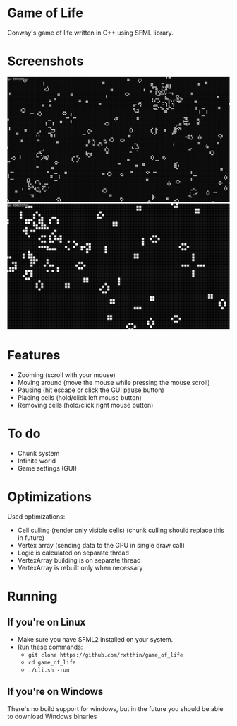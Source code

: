 # Game of Life
Conway's game of life written in C++ using SFML library.  

# Screenshots
![screenshot1](.github/screenshot1.png)
![screenshot2](.github/screenshot2.png)

# Features
* Zooming (scroll with your mouse)
* Moving around (move the mouse while pressing the mouse scroll)
* Pausing (hit escape or click the GUI pause button)
* Placing cells (hold/click left mouse button)
* Removing cells (hold/click right mouse button)

# To do
* Chunk system
* Infinite world
* Game settings (GUI)

# Optimizations
Used optimizations:
* Cell culling (render only visible cells) (chunk culling should replace this in future)
* Vertex array (sending data to the GPU in single draw call)
* Logic is calculated on separate thread
* VertexArray building is on separate thread
* VertexArray is rebuilt only when necessary  

# Running
## If you're on Linux
* Make sure you have SFML2 installed on your system.  
* Run these commands:  
	* ```git clone https://github.com/rxtthin/game_of_life```   
	* ```cd game_of_life```   
	* ```./cli.sh -run```  

## If you're on Windows
There's no build support for windows, but in the future you should be able to download Windows binaries
